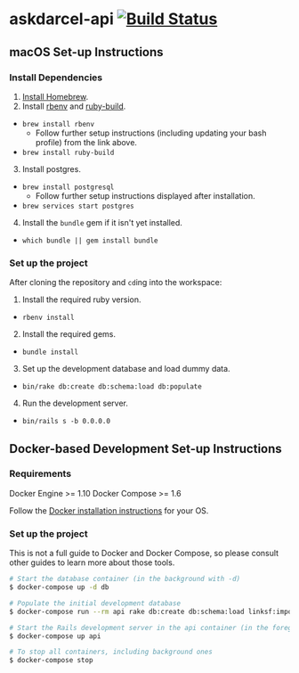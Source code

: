 # askdarcel-api [![Build Status](https://travis-ci.org/ShelterTechSF/askdarcel-api.svg?branch=master)](https://travis-ci.org/ShelterTechSF/askdarcel-api)

## macOS Set-up Instructions

### Install Dependencies

1. [Install Homebrew](http://brew.sh/).
2. Install [rbenv](https://github.com/rbenv/rbenv) and [ruby-build](https://github.com/rbenv/ruby-build#readme).
  - `brew install rbenv`
    + Follow further setup instructions (including updating your bash
      profile) from the link above.
  - `brew install ruby-build`
3. Install postgres.
  - `brew install postgresql`
    + Follow further setup instructions displayed after installation.
  - `brew services start postgres`
4. Install the `bundle` gem if it isn't yet installed.
  - `which bundle || gem install bundle`

### Set up the project

After cloning the repository and `cd`ing into the workspace:

1. Install the required ruby version.
  - `rbenv install`
2. Install the required gems.
  - `bundle install`
3. Set up the development database and load dummy data.
  - `bin/rake db:create db:schema:load db:populate`
4. Run the development server.
  - `bin/rails s -b 0.0.0.0`


## Docker-based Development Set-up Instructions

### Requirements

Docker Engine >= 1.10
Docker Compose >= 1.6

Follow the [Docker installation instructions](https://www.docker.com/products/overview) for your OS.

### Set up the project

This is not a full guide to Docker and Docker Compose, so please consult other
guides to learn more about those tools.

```sh
# Start the database container (in the background with -d)
$ docker-compose up -d db

# Populate the initial development database
$ docker-compose run --rm api rake db:create db:schema:load linksf:import

# Start the Rails development server in the api container (in the foreground)
$ docker-compose up api

# To stop all containers, including background ones
$ docker-compose stop
```
